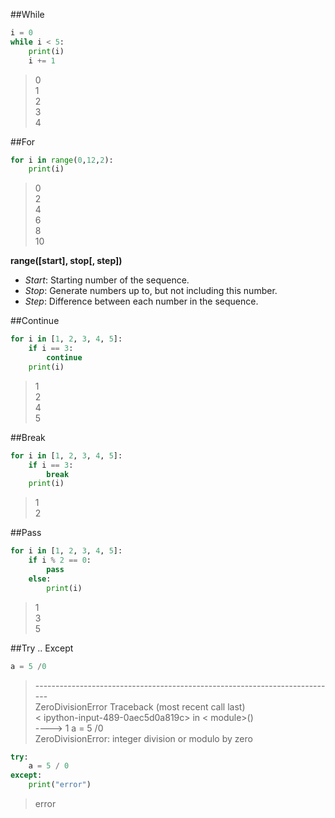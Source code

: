 ##While
```python
i = 0
while i < 5:
    print(i)
    i += 1
```
> 0 <br/>
> 1 <br/>
> 2 <br/>
> 3 <br/>
> 4

##For
```python
for i in range(0,12,2):
    print(i)
```
> 0 <br/>
> 2 <br/>
> 4 <br/>
> 6 <br/>
> 8 <br/>
> 10

**range([start], stop[, step])**
- _Start_: Starting number of the sequence.
- _Stop_: Generate numbers up to, but not including this number.
- _Step_: Difference between each number in the sequence.

##Continue
```python
for i in [1, 2, 3, 4, 5]:
    if i == 3:
        continue
    print(i)
```
> 1 <br/>
> 2 <br/>
> 4 <br/>
> 5

##Break
```python
for i in [1, 2, 3, 4, 5]:
    if i == 3:
        break
    print(i)
```
> 1 <br/>
> 2

##Pass
```python
for i in [1, 2, 3, 4, 5]:
    if i % 2 == 0:
        pass
    else:
        print(i)
```
> 1 <br/>
> 3 <br/>
> 5

##Try .. Except
```python
a = 5 /0
```
> --------------------------------------------------------------------------- <br/>
> ZeroDivisionError                         Traceback (most recent call last) <br/>
> < ipython-input-489-0aec5d0a819c> in < module>() <br/>
> ----> 1 a = 5 /0 <br/>
> ZeroDivisionError: integer division or modulo by zero <br/>

```python
try:
    a = 5 / 0
except:
    print("error")
```
> error
